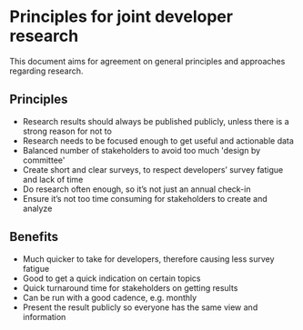 # Principles for joint developer research

This document aims for agreement on general principles and approaches regarding research.

## Principles

- Research results should always be published publicly, unless there is a strong reason for not to
- Research needs to be focused enough to get useful and actionable data
- Balanced number of stakeholders to avoid too much 'design by committee'
- Create short and clear surveys, to respect developers’ survey fatigue and lack of time
- Do research often enough, so it’s not just an annual check-in
- Ensure it’s not too time consuming for stakeholders to create and analyze

## Benefits

- Much quicker to take for developers, therefore causing less survey fatigue
- Good to get a quick indication on certain topics
- Quick turnaround time for stakeholders on getting results
- Can be run with a good cadence, e.g. monthly
- Present the result publicly so everyone has the same view and information
